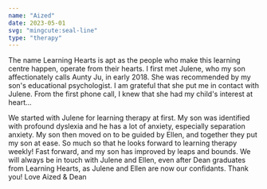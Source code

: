 ```yaml
---
name: "Aized"
date: 2023-05-01
svg: "mingcute:seal-line"
type: "therapy"
---
```

The name Learning Hearts is apt as the people who make this learning centre happen, operate from their hearts. I first met Julene, who my son affectionately calls Aunty Ju, in early 2018. She was recommended by my son's educational psychologist. I am grateful that she put me in contact with Julene. From the first phone call, I knew that she had my child's interest at heart...  

We started with Julene for learning therapy at first. My son was identified with profound dyslexia and he has a lot of anxiety, especially separation anxiety. My son then moved on to be guided by Ellen, and together they put my son at ease. So much so that he looks forward to learning therapy weekly! Fast forward, and my son has improved by leaps and bounds. We will always be in touch with Julene and Ellen, even after Dean graduates from Learning Hearts, as Julene and Ellen are now our confidants. Thank you! Love Aized & Dean   
